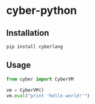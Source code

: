 # cyber-python

## Installation

```
pip install cyberlang
```

## Usage

```py
from cyber import CyberVM

vm = CyberVM()
vm.eval("print 'hello world!'")
```